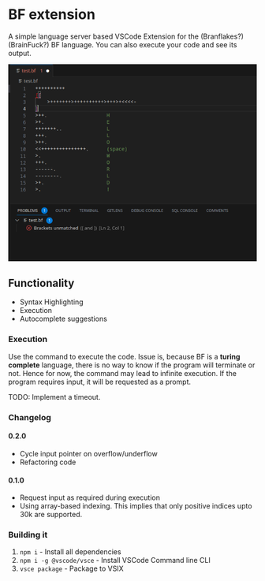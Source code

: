 # BF extension

A simple language server based VSCode Extension for the (Branflakes?) (BrainFuck?) BF language. You can also execute your code and see its output.

![BF](./assets/screenshot.png)

## Functionality

- Syntax Highlighting
- Execution
- Autocomplete suggestions


### Execution

Use the command to execute the code. 
Issue is, because BF is a **turing complete** language, there is no way to know if the program will terminate or not. Hence for now, the command may lead to infinite execution.
If the program requires input, it will be requested as a prompt.

TODO: Implement a timeout.

### Changelog

#### 0.2.0

- Cycle input pointer on overflow/underflow
- Refactoring code

#### 0.1.0

- Request input as required during execution
- Using array-based indexing. This implies that only positive indices upto 30k are supported.


### Building it

1. `npm i` - Install all dependencies
2. `npm i -g @vscode/vsce` - Install VSCode Command line CLI
3. `vsce package` - Package to VSIX